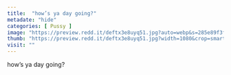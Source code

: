 ```yaml
---
title:  "how’s ya day going?"
metadate: "hide"
categories: [ Pussy ]
image: "https://preview.redd.it/deftx3e8uyq51.jpg?auto=webp&s=285e89f3f0d1ed0c1a5e188ac54cf3c3968e66e8"
thumb: "https://preview.redd.it/deftx3e8uyq51.jpg?width=1080&crop=smart&auto=webp&s=e256f4dfd1eaf9102b8c750fde3bd97f546a8742"
visit: ""
---
```

how’s ya day going?
